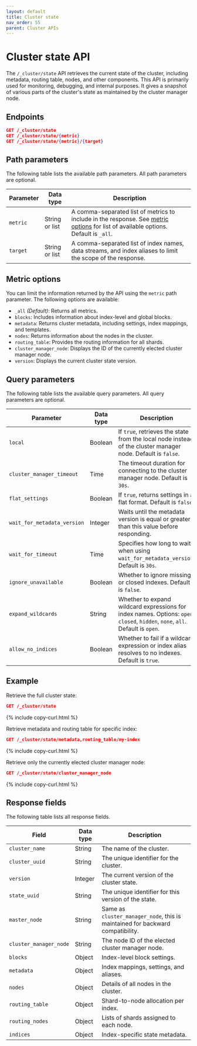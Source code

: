 ```yaml
---
layout: default
title: Cluster state
nav_order: 55
parent: Cluster APIs
---
```


# Cluster state API

The `/_cluster/state` API retrieves the current state of the cluster, including metadata, routing table, nodes, and other components. This API is primarily used for monitoring, debugging, and internal purposes. It gives a snapshot of various parts of the cluster's state as maintained by the cluster manager node.

## Endpoints

```json
GET /_cluster/state
GET /_cluster/state/{metric}
GET /_cluster/state/{metric}/{target}
```

## Path parameters

The following table lists the available path parameters. All path parameters are optional.

| Parameter   | Data type         | Description |
| ----------- | ----------------- | ----------- |
| `metric`    | String or list    | A comma-separated list of metrics to include in the response. See [metric options](#metric-options) for list of available options. Default is `_all`. |
| `target`     | String or list    | A comma-separated list of index names, data streams, and index aliases to limit the scope of the response. |

## Metric options

You can limit the information returned by the API using the `metric` path parameter. The following options are available:

- `_all` _(Default)_: Returns all metrics. 
- `blocks`: Includes information about index-level and global blocks.
- `metadata`: Returns cluster metadata, including settings, index mappings, and templates.
- `nodes`: Returns information about the nodes in the cluster.
- `routing_table`: Provides the routing information for all shards.
- `cluster_manager_node`: Displays the ID of the currently elected cluster manager node.
- `version`: Displays the current cluster state version.

## Query parameters

The following table lists the available query parameters. All query parameters are optional.

| Parameter        | Data type | Description |
| ---------------- | --------- | ----------- |
| `local`          | Boolean   | If `true`, retrieves the state from the local node instead of the cluster manager node. Default is `false`. |
| `cluster_manager_timeout` | Time      | The timeout duration for connecting to the cluster manager node. Default is `30s`. |
| `flat_settings`  | Boolean   | If `true`, returns settings in a flat format. Default is `false`. |
| `wait_for_metadata_version` | Integer | Waits until the metadata version is equal or greater than this value before responding. |
| `wait_for_timeout` | Time   | Specifies how long to wait when using `wait_for_metadata_version`. Default is `30s`. |
| `ignore_unavailable` | Boolean | Whether to ignore missing or closed indexes. Default is `false`. |
| `expand_wildcards` | String | Whether to expand wildcard expressions for index names. Options: `open` `closed`, `hidden`, `none`, `all`. Default is `open`. |
| `allow_no_indices` | Boolean | Whether to fail if a wildcard expression or index alias resolves to no indexes. Default is `true`. |



## Example

Retrieve the full cluster state:

```json
GET /_cluster/state
```
{% include copy-curl.html %}

Retrieve metadata and routing table for specific index:

```json
GET /_cluster/state/metadata,routing_table/my-index
```
{% include copy-curl.html %}

Retrieve only the currently elected cluster manager node:

```json
GET /_cluster/state/cluster_manager_node
```
{% include copy-curl.html %}

## Response fields

The following table lists all response fields.

| Field                  | Data type | Description                                                                       |
| ---------------------- | --------- | --------------------------------------------------------------------------------- |
| `cluster_name`         | String    | The name of the cluster.                                                          |
| `cluster_uuid`         | String    | The unique identifier for the cluster.                                                |
| `version`              | Integer   | The current version of the cluster state.                                             |
| `state_uuid`           | String    | The unique identifier for this version of the state.                                  |
| `master_node`          | String    | Same as `cluster_manager_node`, this is maintained for backward compatibility.                                    |
| `cluster_manager_node` | String    | The node ID of the elected cluster manager node. |
| `blocks`               | Object    | Index-level block settings.                                                       |
| `metadata`             | Object    | Index mappings, settings, and aliases.                                            |
| `nodes`                | Object    | Details of all nodes in the cluster.                                              |
| `routing_table`        | Object    | Shard-to-node allocation per index.                                               |
| `routing_nodes`        | Object    | Lists of shards assigned to each node.                                            |
| `indices`              | Object    | Index-specific state metadata.                                                    |
